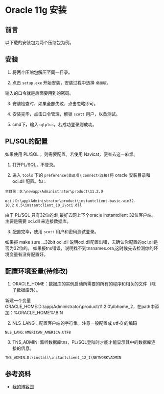 # Oracle 11g 安装

## 前言
以下载的安装包为两个压缩包为例。

## 安装
1. 将两个压缩包解压至同一目录。

2. 点击 `setup.exe` 开始安装，安装过程中选择 `桌面版`。

输入的口令就是后面要用到的密码。


3. 安装检查时，如果全部失败，点击忽略即可。

4. 安装完毕，点击口令管理，解锁 `scott` 用户，以备测试。

5. cmd下，输入`sqlplus`，若成功登录则成功。

## PL/SQL的配置
如果使用 PL/SQL ，则需要配置。若使用 Navicat，便省去这一麻烦。
1. 打开PL/SQL，不登录。

2. 进入 `tools` 下的 `preference(首选项)`,`connect(连接)`将 oracle 安装目录和 oci.dll 配置。如：

`主目录：D:\newapp\Administrator\product\11.2.0`

`oci：D:\app\Administrator\product\instantclient-basic-win32-10.2.0.5\instantclient_10_2\oci.dll`


由于 PL/SQL 只有32位的dll,最好去网上下个oracle instantclient 32位客户端。
主要是需要 oci.dll 来连接数据库。


3. 配置完毕，使用 `scott` 用户和密码测试登录。

如果报 make sure ...32bit oci.dll 说明oci.dll配置出错，去确认你配置的oci.dll是否为32位的。
如果报tns错误，说明找不到tnsnames.ora,这时候先去检测你的环境变量有没有配置好。


## 配置环境变量(待修改)
1. ORACLE_HOME：数据库的实例启动所需要的所有的程序和相关的文件（除了数据库外）。

新建一个变量ORACLE_HOME:D:\app\Administrator\product\11.2.0\dbhome_2，在path中添加：%ORACLE_HOME%\BIN

2. NLS_LANG：配置客户端的字符集。注意一般配置成 utf-8 的编码

`NLS_LANG:AMERICAN_AMERICA.UTF8`

3. TNS_ADMIN: 监听数据库tns，PL/SQL登陆时才能才能显示其中的数据库连接的信息。

`TNS_ADMIN:D:\install\instantclient_12_1\NETWORK\ADMIN`


## 参考资料
- [我的博客园](https://www.cnblogs.com/Begodpath/p/9307567.html)